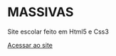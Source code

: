 # MASSIVAS
 Site escolar feito em Html5 e Css3

 <a href="https://bernardojru.github.io/MASSIVAS/index.html"> Acessar ao site </a>

